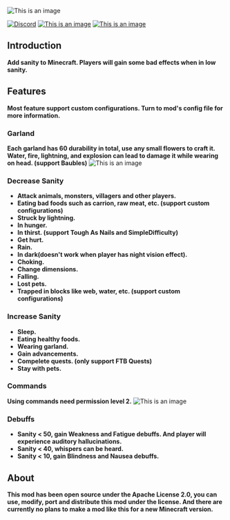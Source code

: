 ![This is an image](https://s21.ax1x.com/2025/01/15/pEiWBsx.png)

[![Discord](https://img.shields.io/discord/1321045735055163402?logo=discord&color=949af1)](https://discord.gg/JdrzWQvT3v)
[![This is an image](https://cf.way2muchnoise.eu/versions/1134090.svg)](https://www.curseforge.com/minecraft/mc-mods/sanity-prequel/files)
[![This is an image](https://cf.way2muchnoise.eu/full_1134090_downloads.svg)](https://www.curseforge.com/minecraft/mc-mods/sanity-prequel)
## Introduction
**Add sanity to Minecraft. Players will gain some bad effects when in low sanity.**
## Features
**Most feature support custom configurations. Turn to mod's config file for more information.**
### Garland
**Each garland has 60 durability in total, use any small flowers to craft it. Water, fire, lightning, and explosion can lead to damage it while wearing on head. (support Baubles)**
![This is an image](https://s21.ax1x.com/2025/01/13/pEPvHyT.png)
### Decrease Sanity
- **Attack animals, monsters, villagers and other players.**  
- **Eating bad foods such as carrion, raw meat, etc. (support custom configurations)**  
- **Struck by lightning.**  
- **In hunger.**  
- **In thirst. (support Tough As Nails and SimpleDifficulty)**  
- **Get hurt.**  
- **Rain.**  
- **In dark(doesn't work when player has night vision effect).**  
- **Choking.**  
- **Change dimensions.**  
- **Falling.**  
- **Lost pets.**  
- **Trapped in blocks like web, water, etc. (support custom configurations)**
### Increase Sanity    
- **Sleep.**  
- **Eating healthy foods.**  
- **Wearing garland.**  
- **Gain advancements.**  
- **Compelete quests. (only support FTB Quests)**  
- **Stay with pets.**
### Commands
**Using commands need permission level 2.**
![This is an image](https://s21.ax1x.com/2025/01/13/pEPx9l6.png)
### Debuffs  
- **Sanity < 50, gain Weakness and Fatigue debuffs. And player will experience auditory hallucinations.**  
- **Sanity < 40, whispers can be heard.**  
- **Sanity < 10, gain Blindness and Nausea debuffs.**
## About  
**This mod has been open source under the Apache License 2.0, you can use, modify, port and distribute this mod under the license. And there are currently no plans to make a mod like this for a new Minecraft version.**